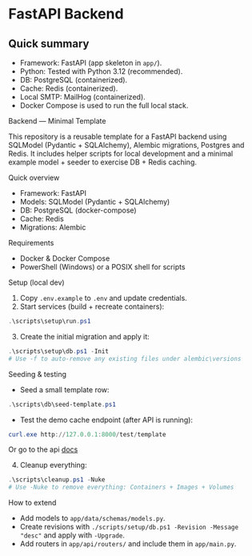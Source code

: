 # FastAPI Backend 

## Quick summary
- Framework: FastAPI (app skeleton in `app/`).
- Python: Tested with Python 3.12 (recommended).
- DB: PostgreSQL (containerized).
- Cache: Redis (containerized).
- Local SMTP: MailHog (containerized).
- Docker Compose is used to run the full local stack.

Backend — Minimal Template

This repository is a reusable template for a FastAPI backend using SQLModel (Pydantic + SQLAlchemy), Alembic migrations, Postgres and Redis. It includes helper scripts for local development and a minimal example model + seeder to exercise DB + Redis caching.

Quick overview
- Framework: FastAPI
- Models: SQLModel (Pydantic + SQLAlchemy)
- DB: PostgreSQL (docker-compose)
- Cache: Redis
- Migrations: Alembic

Requirements
- Docker & Docker Compose
- PowerShell (Windows) or a POSIX shell for scripts

Setup (local dev)
1. Copy `.env.example` to `.env` and update credentials.
2. Start services (build + recreate containers):

```powershell
.\scripts\setup\run.ps1
```

3. Create the initial migration and apply it:

```powershell
.\scripts\setup\db.ps1 -Init
# Use -f to auto-remove any existing files under alembic\versions
```

Seeding & testing
- Seed a small template row:

```powershell
.\scripts\db\seed-template.ps1
```

- Test the demo cache endpoint (after API is running):

```powershell
curl.exe http://127.0.0.1:8000/test/template
```

Or go to the api [docs](http://localhost:8000/docs)

4. Cleanup everything:
```powershell
.\scripts\cleanup.ps1 -Nuke
# Use -Nuke to remove everything: Containers + Images + Volumes
```


How to extend
- Add models to `app/data/schemas/models.py`.
- Create revisions with `./scripts/setup/db.ps1 -Revision -Message "desc"` and apply with `-Upgrade`.
- Add routers in `app/api/routers/` and include them in `app/main.py`.

